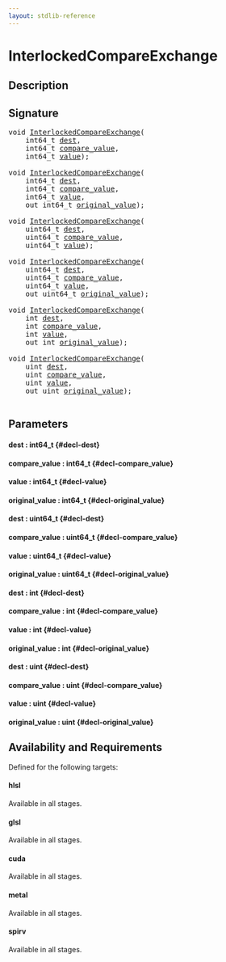 ```yaml
---
layout: stdlib-reference
---
```


# InterlockedCompareExchange

## Description





## Signature 

<pre>
<span class="code_keyword">void</span> <a href="/stdlib-reference/global-decls/InterlockedCompareExchange">InterlockedCompareExchange</a>(
    int64_t <a href="/stdlib-reference/global-decls/InterlockedCompareExchange#decl-dest" class="code_param">dest</a>,
    int64_t <a href="/stdlib-reference/global-decls/InterlockedCompareExchange#decl-compare_value" class="code_param">compare_value</a>,
    int64_t <a href="/stdlib-reference/global-decls/InterlockedCompareExchange#decl-value" class="code_param">value</a>);

<span class="code_keyword">void</span> <a href="/stdlib-reference/global-decls/InterlockedCompareExchange">InterlockedCompareExchange</a>(
    int64_t <a href="/stdlib-reference/global-decls/InterlockedCompareExchange#decl-dest" class="code_param">dest</a>,
    int64_t <a href="/stdlib-reference/global-decls/InterlockedCompareExchange#decl-compare_value" class="code_param">compare_value</a>,
    int64_t <a href="/stdlib-reference/global-decls/InterlockedCompareExchange#decl-value" class="code_param">value</a>,
    <span class="code_keyword">out</span> int64_t <a href="/stdlib-reference/global-decls/InterlockedCompareExchange#decl-original_value" class="code_param">original_value</a>);

<span class="code_keyword">void</span> <a href="/stdlib-reference/global-decls/InterlockedCompareExchange">InterlockedCompareExchange</a>(
    uint64_t <a href="/stdlib-reference/global-decls/InterlockedCompareExchange#decl-dest" class="code_param">dest</a>,
    uint64_t <a href="/stdlib-reference/global-decls/InterlockedCompareExchange#decl-compare_value" class="code_param">compare_value</a>,
    uint64_t <a href="/stdlib-reference/global-decls/InterlockedCompareExchange#decl-value" class="code_param">value</a>);

<span class="code_keyword">void</span> <a href="/stdlib-reference/global-decls/InterlockedCompareExchange">InterlockedCompareExchange</a>(
    uint64_t <a href="/stdlib-reference/global-decls/InterlockedCompareExchange#decl-dest" class="code_param">dest</a>,
    uint64_t <a href="/stdlib-reference/global-decls/InterlockedCompareExchange#decl-compare_value" class="code_param">compare_value</a>,
    uint64_t <a href="/stdlib-reference/global-decls/InterlockedCompareExchange#decl-value" class="code_param">value</a>,
    <span class="code_keyword">out</span> uint64_t <a href="/stdlib-reference/global-decls/InterlockedCompareExchange#decl-original_value" class="code_param">original_value</a>);

<span class="code_keyword">void</span> <a href="/stdlib-reference/global-decls/InterlockedCompareExchange">InterlockedCompareExchange</a>(
    <span class="code_keyword">int</span> <a href="/stdlib-reference/global-decls/InterlockedCompareExchange#decl-dest" class="code_param">dest</a>,
    <span class="code_keyword">int</span> <a href="/stdlib-reference/global-decls/InterlockedCompareExchange#decl-compare_value" class="code_param">compare_value</a>,
    <span class="code_keyword">int</span> <a href="/stdlib-reference/global-decls/InterlockedCompareExchange#decl-value" class="code_param">value</a>,
    <span class="code_keyword">out</span> <span class="code_keyword">int</span> <a href="/stdlib-reference/global-decls/InterlockedCompareExchange#decl-original_value" class="code_param">original_value</a>);

<span class="code_keyword">void</span> <a href="/stdlib-reference/global-decls/InterlockedCompareExchange">InterlockedCompareExchange</a>(
    <span class="code_keyword">uint</span> <a href="/stdlib-reference/global-decls/InterlockedCompareExchange#decl-dest" class="code_param">dest</a>,
    <span class="code_keyword">uint</span> <a href="/stdlib-reference/global-decls/InterlockedCompareExchange#decl-compare_value" class="code_param">compare_value</a>,
    <span class="code_keyword">uint</span> <a href="/stdlib-reference/global-decls/InterlockedCompareExchange#decl-value" class="code_param">value</a>,
    <span class="code_keyword">out</span> <span class="code_keyword">uint</span> <a href="/stdlib-reference/global-decls/InterlockedCompareExchange#decl-original_value" class="code_param">original_value</a>);

</pre>

## Parameters

#### dest  : int64\_t {#decl-dest}
#### compare\_value  : int64\_t {#decl-compare_value}
#### value  : int64\_t {#decl-value}
#### original\_value  : int64\_t {#decl-original_value}
#### dest  : uint64\_t {#decl-dest}
#### compare\_value  : uint64\_t {#decl-compare_value}
#### value  : uint64\_t {#decl-value}
#### original\_value  : uint64\_t {#decl-original_value}
#### dest  : int {#decl-dest}
#### compare\_value  : int {#decl-compare_value}
#### value  : int {#decl-value}
#### original\_value  : int {#decl-original_value}
#### dest  : uint {#decl-dest}
#### compare\_value  : uint {#decl-compare_value}
#### value  : uint {#decl-value}
#### original\_value  : uint {#decl-original_value}

## Availability and Requirements

Defined for the following targets:

#### hlsl
Available in all stages.

#### glsl
Available in all stages.

#### cuda
Available in all stages.

#### metal
Available in all stages.

#### spirv
Available in all stages.



